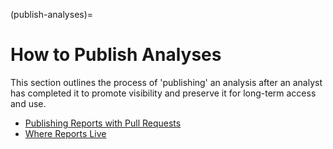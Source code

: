 (publish-analyses)=
# How to Publish Analyses
This section outlines the process of 'publishing' an analysis after an analyst has completed it to promote visibility and preserve it for long-term access and use.
* [Publishing Reports with Pull Requests](publishing-with-pull-requests)
* [Where Reports Live](where-reports-live)

